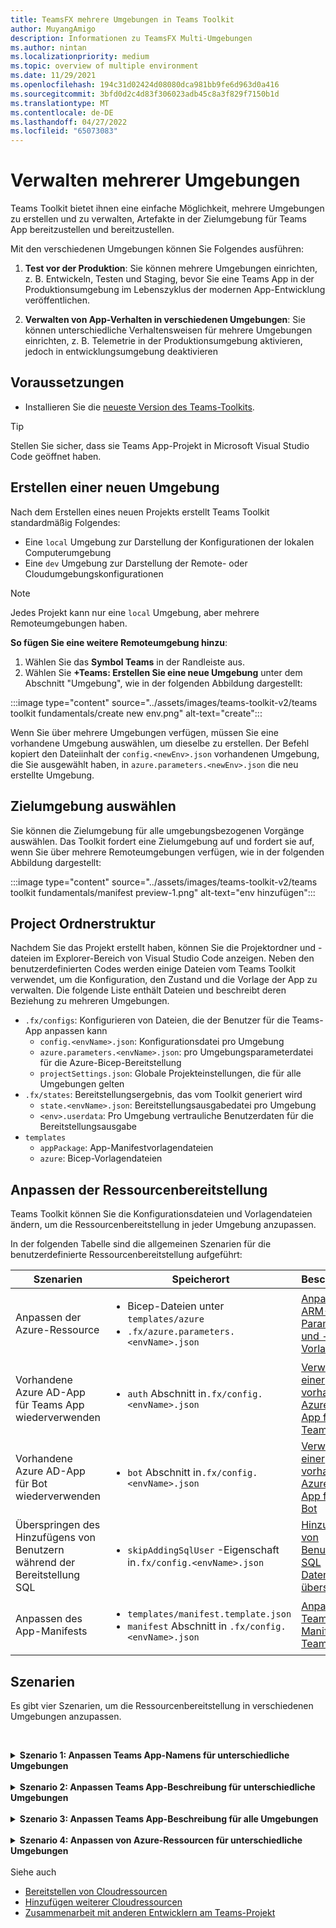 ```yaml
---
title: TeamsFX mehrere Umgebungen in Teams Toolkit
author: MuyangAmigo
description: Informationen zu TeamsFX Multi-Umgebungen
ms.author: nintan
ms.localizationpriority: medium
ms.topic: overview of multiple environment
ms.date: 11/29/2021
ms.openlocfilehash: 194c31d02424d08080dca981bb9fe6d963d0a416
ms.sourcegitcommit: 3bfd0d2c4d83f306023adb45c8a3f829f7150b1d
ms.translationtype: MT
ms.contentlocale: de-DE
ms.lasthandoff: 04/27/2022
ms.locfileid: "65073083"
---
```

# <a name="manage-multiple-environments"></a>Verwalten mehrerer Umgebungen

 Teams Toolkit bietet ihnen eine einfache Möglichkeit, mehrere Umgebungen zu erstellen und zu verwalten, Artefakte in der Zielumgebung für Teams App bereitzustellen und bereitzustellen.

 Mit den verschiedenen Umgebungen können Sie Folgendes ausführen:

1. **Test vor der Produktion**: Sie können mehrere Umgebungen einrichten, z. B. Entwickeln, Testen und Staging, bevor Sie eine Teams App in der Produktionsumgebung im Lebenszyklus der modernen App-Entwicklung veröffentlichen.

2. **Verwalten von App-Verhalten in verschiedenen Umgebungen**: Sie können unterschiedliche Verhaltensweisen für mehrere Umgebungen einrichten, z. B. Telemetrie in der Produktionsumgebung aktivieren, jedoch in entwicklungsumgebung deaktivieren

## <a name="prerequisite"></a>Voraussetzungen

* Installieren Sie die [neueste Version des Teams-Toolkits](https://marketplace.visualstudio.com/items?itemName=TeamsDevApp.ms-teams-vscode-extension).

> [!TIP]
> Stellen Sie sicher, dass sie Teams App-Projekt in Microsoft Visual Studio Code geöffnet haben.

## <a name="create-a-new-environment"></a>Erstellen einer neuen Umgebung

Nach dem Erstellen eines neuen Projekts erstellt Teams Toolkit standardmäßig Folgendes:

* Eine `local` Umgebung zur Darstellung der Konfigurationen der lokalen Computerumgebung
* Eine `dev` Umgebung zur Darstellung der Remote- oder Cloudumgebungskonfigurationen

> [!NOTE]
> Jedes Projekt kann nur eine `local` Umgebung, aber mehrere Remoteumgebungen haben.

**So fügen Sie eine weitere Remoteumgebung hinzu**:

1. Wählen Sie das **Symbol Teams** in der Randleiste aus.
2. Wählen Sie **+Teams: Erstellen Sie eine neue Umgebung** unter dem Abschnitt "Umgebung", wie in der folgenden Abbildung dargestellt:

:::image type="content" source="../assets/images/teams-toolkit-v2/teams toolkit fundamentals/create new env.png" alt-text="create":::

Wenn Sie über mehrere Umgebungen verfügen, müssen Sie eine vorhandene Umgebung auswählen, um dieselbe zu erstellen. Der Befehl kopiert den Dateiinhalt der `config.<newEnv>.json` vorhandenen Umgebung, die Sie ausgewählt haben, in `azure.parameters.<newEnv>.json` die neu erstellte Umgebung.

## <a name="select-target-environment"></a>Zielumgebung auswählen

Sie können die Zielumgebung für alle umgebungsbezogenen Vorgänge auswählen. Das Toolkit fordert eine Zielumgebung auf und fordert sie auf, wenn Sie über mehrere Remoteumgebungen verfügen, wie in der folgenden Abbildung dargestellt:

:::image type="content" source="../assets/images/teams-toolkit-v2/teams toolkit fundamentals/manifest preview-1.png" alt-text="env hinzufügen":::

## <a name="project-folder-structure"></a>Project Ordnerstruktur

Nachdem Sie das Projekt erstellt haben, können Sie die Projektordner und -dateien im Explorer-Bereich von Visual Studio Code anzeigen. Neben den benutzerdefinierten Codes werden einige Dateien vom Teams Toolkit verwendet, um die Konfiguration, den Zustand und die Vorlage der App zu verwalten. Die folgende Liste enthält Dateien und beschreibt deren Beziehung zu mehreren Umgebungen.

* `.fx/configs`: Konfigurieren von Dateien, die der Benutzer für die Teams-App anpassen kann
  * `config.<envName>.json`: Konfigurationsdatei pro Umgebung 
  * `azure.parameters.<envName>.json`: pro Umgebungsparameterdatei für die Azure-Bicep-Bereitstellung
  * `projectSettings.json`: Globale Projekteinstellungen, die für alle Umgebungen gelten
* `.fx/states`: Bereitstellungsergebnis, das vom Toolkit generiert wird
  * `state.<envName>.json`: Bereitstellungsausgabedatei pro Umgebung
  * `<env>.userdata`: Pro Umgebung vertrauliche Benutzerdaten für die Bereitstellungsausgabe
* `templates`
  * `appPackage`: App-Manifestvorlagendateien
  * `azure`: Bicep-Vorlagendateien

## <a name="customize-resource-provision"></a>Anpassen der Ressourcenbereitstellung

Teams Toolkit können Sie die Konfigurationsdateien und Vorlagendateien ändern, um die Ressourcenbereitstellung in jeder Umgebung anzupassen.

In der folgenden Tabelle sind die allgemeinen Szenarien für die benutzerdefinierte Ressourcenbereitstellung aufgeführt:

| Szenarien | Speicherort| Beschreibung |
| --- | --- | --- |
| Anpassen der Azure-Ressource | <ul> <li>Bicep-Dateien unter `templates/azure`</li> <li>`.fx/azure.parameters.<envName>.json`</li></ul> | [Anpassen von ARM-Parametern und -Vorlagen](provision.md#customize-arm-parameters-and-templates) |
| Vorhandene Azure AD-App für Teams App wiederverwenden | <ul> <li>`auth` Abschnitt in`.fx/config.<envName>.json`</li> </ul> |  [Verwenden einer vorhandenen Azure AD-App für Ihre Teams-App](provision.md#use-an-existing-azure-ad-app-for-your-teams-app) |
| Vorhandene Azure AD-App für Bot wiederverwenden | <ul> <li>`bot` Abschnitt in`.fx/config.<envName>.json`</li> </ul> | [Verwenden einer vorhandenen Azure AD-App für Ihren Bot](provision.md#use-an-existing-azure-ad-app-for-your-bot) |
| Überspringen des Hinzufügens von Benutzern während der Bereitstellung SQL | <ul> <li>`skipAddingSqlUser` -Eigenschaft in`.fx/config.<envName>.json`</li> </ul> | [Hinzufügen von Benutzern für SQL Datenbank überspringen](provision.md#skip-adding-user-for-sql-database) |
| Anpassen des App-Manifests | <ul> <li>`templates/manifest.template.json`</li> <li>`manifest` Abschnitt in `.fx/config.<envName>.json`</li>  </ul> | [Anpassen Teams App-Manifests im Teams Toolkit](TeamsFx-manifest-customization.md) |

## <a name="scenarios"></a>Szenarien

Es gibt vier Szenarien, um die Ressourcenbereitstellung in verschiedenen Umgebungen anzupassen.
<br>

<br><details>
<summary><b>Szenario 1: Anpassen Teams App-Namens für unterschiedliche Umgebungen</b></summary>

Sie können den Teams App-Namen `myapp(dev)` für die Standardumgebung `dev` und `myapp(staging)` für die Stagingumgebung `staging`festlegen.

Führen Sie die folgenden Schritte zur Anpassung aus:

1. Konfigurationsdatei öffnen `.fx/configs/config.dev.json`
2. Aktualisieren Sie die Eigenschaft des *manifest > appName-> kurz* auf `myapp(dev)`

  Die folgenden Aktualisierungen `.fx/configs/config.dev.json` sind erforderlich:

  ```json
  {
      "$schema": "https://aka.ms/teamsfx-env-config-schema",
      "description": "You can customize the TeamsFx config for different environments.   Visit https://aka.ms/teamsfx-env-config to learn more about this.",
      "manifest": {
          "appName": {
              "short": "myapp(dev)"
              ...
          }
      }
      ...
  }
  ```

3. Erstellen Sie eine neue Umgebung, und benennen Sie sie `staging` , wenn sie nicht vorhanden ist.
4. Konfigurationsdatei öffnen `.fx/configs/config.staging.json`
5. Aktualisieren derselben Eigenschaft `myapp(staging)`
6. Führen Sie den Bereitstellungsbefehl für `dev` und `staging` die Umgebung aus, um den App-Namen in Remoteumgebungen zu aktualisieren. Informationen zum Ausführen des Bereitstellungsbefehls mit Teams Toolkit finden Sie unter [Provision](provision.md#provision-using-teams-toolkit)
</details>
<br>


<details>
<summary><b>Szenario 2: Anpassen Teams App-Beschreibung für unterschiedliche Umgebungen</b></summary>

In diesem Szenario erfahren Sie, wie Sie unterschiedliche Teams App-Beschreibung für die verschiedenen Umgebungen festlegen:

* Für die Standardumgebung `dev`lautet die Beschreibung `my app description for dev`
* Für die Stagingumgebung `staging`lautet die Beschreibung `my app description for staging`

Führen Sie die folgenden Schritte zur Anpassung aus:

1. Konfigurationsdatei öffnen `.fx/configs/config.dev.json`
2. Hinzufügen einer neuen Eigenschaft des *Manifests > Beschreibung > kurz* mit Wert `my app description for dev`

  Die folgenden Aktualisierungen `.fx/configs/config.dev.json` sind erforderlich:

  ```json
  {
      "$schema": "https://aka.ms/teamsfx-env-config-schema",
      "description": "You can customize the TeamsFx config for different environments.   Visit https://aka.ms/teamsfx-env-config to learn more about this.",
      "manifest": {
          ...
          "description": {
              "short": "`my app description for dev"
              ...
          }
      }
      ...
  }
  ```

3. Erstellen Sie eine neue Umgebung, und benennen Sie sie `staging` , wenn sie nicht vorhanden ist.
4. Konfigurationsdatei öffnen `.fx/configs/config.staging.json`
5. Hinzufügen derselben Eigenschaft zu `my app description for staging`
6. Öffnen Teams App-Manifestvorlage`templates/appPackage/manifest.template.json`
7. Aktualisieren der Eigenschaft `description > short` so, dass die **variable** verwendet wird, die in der Konfiguration von Dateien mit Schnurrbartsyntax definiert ist `{{config.manifest.description.short}}`
  
  Die folgenden Aktualisierungen `manifest.template.json` sind erforderlich:

  ```json
  {
    "$schema": "https://developer.microsoft.com/en-us/json-schemas/teams/v1.11/MicrosoftTeams.schema.json",
    "manifestVersion": "1.11",
    "version": "1.0.0",
    ...
    "description": {
      "short": "{{config.manifest.description.short}}", 
      ...
    },
    ...
  }
  ```

8. Führen Sie den Bereitstellungsbefehl für `dev` und `staging` die Umgebung aus, um den App-Namen in Remoteumgebungen zu aktualisieren. Informationen zum Ausführen des Bereitstellungsbefehls mit Teams Toolkit finden Sie unter [Provision](provision.md#provision-using-teams-toolkit)

</details>
<br>

<details>
<summary><b>Szenario 3: Anpassen Teams App-Beschreibung für alle Umgebungen</b></summary>

In diesem Szenario erfahren Sie, wie Sie die Beschreibung Teams App `my app description` für alle Umgebungen festlegen.

Da die Teams App-Manifestvorlage in allen Umgebungen gemeinsam genutzt wird, können wir den Darin enthaltenen Beschreibungswert für unser Ziel aktualisieren:

1. Öffnen Teams App-Manifestvorlage`templates/appPackage/manifest.template.json`
2. Aktualisieren der Eigenschaft `description > short` mit **hartcodierter Zeichenfolge** `my app description`
  
  Die folgenden Aktualisierungen `manifest.template.json` sind erforderlich:

  ```json
  {
    "$schema": "https://developer.microsoft.com/en-us/json-schemas/teams/v1.11/MicrosoftTeams.schema.json",
    "manifestVersion": "1.11",
    "version": "1.0.0",
    ...
    "description": {
      "short": "my app description",
      ...
    },
    ...
  }
 ```
3. Führen Sie den Bereitstellungsbefehl für **alle** Umgebungen aus, um den App-Namen in Remoteumgebungen zu aktualisieren. Informationen zum Ausführen des Bereitstellungsbefehls mit Teams Toolkit finden Sie unter [Provision](provision.md#provision-using-teams-toolkit)
<br></details>
<br>
<details>
<br><summary><b>Szenario 4: Anpassen von Azure-Ressourcen für unterschiedliche Umgebungen</b></summary>
Sie können Azure-Ressourcen für jede Umgebung anpassen, z. B. den Namen der Azure-Funktion angeben, indem Sie die Umgebung entsprechend fx/configs/azure.parameters bearbeiten. {env}.json. Datei.

Weitere Informationen zu Bicep-Vorlagen- und Parameterdateien finden Sie unter [Bereitstellen von Cloudressourcen](provision.md)
</details> <br



## <a name="see-also"></a>Siehe auch

* [Bereitstellen von Cloudressourcen](provision.md)
* [Hinzufügen weiterer Cloudressourcen](add-resource.md)
* [Zusammenarbeit mit anderen Entwicklern am Teams-Projekt](TeamsFx-collaboration.md)